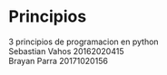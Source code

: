 # Principios
 3 principios de programacion en python </Br>
Sebastian Vahos 20162020415 </Br>
Brayan Parra 20171020156 
